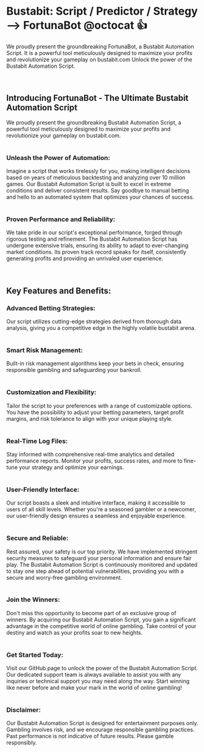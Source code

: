 # Bustabit: Script / Predictor / Strategy --> FortunaBot @octocat :+1:
We proudly present the groundbreaking FortunaBot, a Bustabit Automation Script. It is a powerful tool meticulously designed to maximize your profits and revolutionize your gameplay on bustabit.com Unlock the power of the Bustabit Automation Script.
<br>
<br>
<br>

## Introducing FortunaBot - The Ultimate Bustabit Automation Script

We proudly present the groundbreaking Bustabit Automation Script, a powerful tool meticulously designed to maximize your profits and revolutionize your gameplay on bustabit.com.
<br>
<br>
### Unleash the Power of Automation:
Imagine a script that works tirelessly for you, making intelligent decisions based on years of meticulous backtesting and analyzing over 10 million games. Our Bustabit Automation Script is built to excel in extreme conditions and deliver consistent results. Say goodbye to manual betting and hello to an automated system that optimizes your chances of success.
<br>
<br>
### Proven Performance and Reliability:
We take pride in our script's exceptional performance, forged through rigorous testing and refinement. The Bustabit Automation Script has undergone extensive trials, ensuring its ability to adapt to ever-changing market conditions. Its proven track record speaks for itself, consistently generating profits and providing an unrivaled user experience.
<br>
<br>
<br>
## Key Features and Benefits:

### Advanced Betting Strategies: 
Our script utilizes cutting-edge strategies derived from thorough data analysis, giving you a competitive edge in the highly volatile bustabit arena.
<br>
<br>
### Smart Risk Management: 
Built-in risk management algorithms keep your bets in check, ensuring responsible gambling and safeguarding your bankroll.
<br>
<br>
### Customization and Flexibility: 
Tailor the script to your preferences with a range of customizable options. You have the possibility to adjust your betting parameters, target profit margins, and risk tolerance to align with your unique 
playing style.
<br>
<br>
### Real-Time Log Files: 
Stay informed with comprehensive real-time analytics and detailed performance reports. Monitor your profits, success rates, and more to fine-tune your strategy and optimize your earnings.
<br>
<br>
### User-Friendly Interface: 
Our script boasts a sleek and intuitive interface, making it accessible to users of all skill levels. Whether you're a seasoned gambler or a newcomer, our user-friendly design ensures a seamless and enjoyable experience.
<br>
<br>
### Secure and Reliable:
Rest assured, your safety is our top priority. We have implemented stringent security measures to safeguard your personal information and ensure fair play. The Bustabit Automation Script is continuously monitored and updated to stay one step ahead of potential vulnerabilities, providing you with a secure and worry-free gambling environment.
<br>
<br>
### Join the Winners:
Don't miss this opportunity to become part of an exclusive group of winners. By acquiring our Bustabit Automation Script, you gain a significant advantage in the competitive world of online gambling. Take control of your destiny and watch as your profits soar to new heights.
<br>
<br>
### Get Started Today:
Visit our GitHub page to unlock the power of the Bustabit Automation Script. Our dedicated support team is always available to assist you with any inquiries or technical support you may need along the way. Start winning like never before and make your mark in the world of online gambling!
<br>
<br>
### Disclaimer: 
Our Bustabit Automation Script is designed for entertainment purposes only. Gambling involves risk, and we encourage responsible gambling practices. Past performance is not indicative of future results. Please gamble responsibly.
